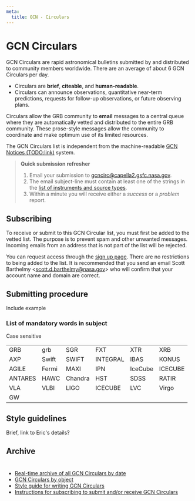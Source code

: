 ```yaml
---
meta:
  title: GCN - Circulars
---
```


# GCN Circulars

GCN Circulars are rapid astronomical bulletins submitted by and distributed to community members worldwide. There are an average of about 6 GCN Circulars per day.

- Circulars are **brief**, **citeable**, and **human-readable**.
- Circulars can announce observations, quantitative near-term predictions, requests for follow-up observations, or future observing plans.

Circulars allow the GRB community to **email** messages to a central queue where they are automatically vetted and distributed to the entire GRB community. These prose-style messages allow the community to coordinate and make optimum use of its limited resources. 

The GCN Circulars list is independent from the machine-readable [GCN Notices (TODO:link)](notices.md) system.


 > **Quick submission refresher**
 > 1. Email your submission to gcncirc@capella2.gsfc.nasa.gov.
 > 2. The email subject-line must contain at least one of the strings in the [list of instruments and source types](#subject-word-list).
 > 3. Within a minute you will receive either a *success* or a *problem* report.


## Subscribing

To receive or submit to this GCN Circular list, you must first be added to the vetted list. The purpose is to prevent spam and other unwanted messages. Incoming emails from an address that is not part of the list will be rejected. 

You can request access through the [sign up page](https://gcn.gsfc.nasa.gov/gcn_circ_signup.html). There are no restrictions to being added to the list.   It is recommended that you send an email Scott Barthelmy \<scott.d.barthelmy@nasa.gov\> who will confirm that your account name and domain are correct.

## Submitting procedure

Include example

### List of mandatory words in subject
<a name="subject-word-list"></a>
Case sensitive

 <table style="width:100%">
  <tr>
    <td>GRB</td>
    <td>grb</td>
    <td>SGR</td>    
    <td>FXT</td>
    <td>XTR</td>
    <td>XRB</td>
  </tr>
  <tr>
    <td>AXP</td>
    <td>Swift</td>
    <td>SWIFT</td>    
    <td>INTEGRAL</td>
    <td>IBAS</td>
    <td>KONUS</td>
  </tr>
  <tr>
    <td>AGILE</td>
    <td>Fermi</td>
    <td>MAXI</td>    
    <td>IPN</td>
    <td>IceCube</td>
    <td>ICECUBE</td>
  </tr>
  <tr>
    <td>ANTARES</td>
    <td>HAWC</td>
    <td>Chandra</td>    
    <td>HST</td>
    <td>SDSS</td>
    <td>RATIR</td>
  </tr>
  <tr>
    <td>VLA</td>
    <td>VLBI</td>
    <td>LIGO</td>    
    <td>ICECUBE</td>
    <td>LVC</td>
    <td>Virgo</td>
  </tr>
  <tr>
    <td>GW</td>
    <td></td>
    <td></td>    
    <td></td>
    <td></td>
    <td></td>
  </tr>
</table>

## Style guidelines
 
Brief, link to Eric's details?
 
## Archive

#

- [Real-time archive of all GCN Circulars by date](https://gcn.gsfc.nasa.gov/gcn3_archive.html)
- [GCN Circulars by object](https://gcn.gsfc.nasa.gov/selected.html)
- [Style guide for writing GCN Circulars](https://gcn.gsfc.nasa.gov/gcn3_circulars.html)
- [Instructions for subscribing to submit and/or receive GCN Circulars](https://gcn.gsfc.nasa.gov/gcn_circ_signup.html)


